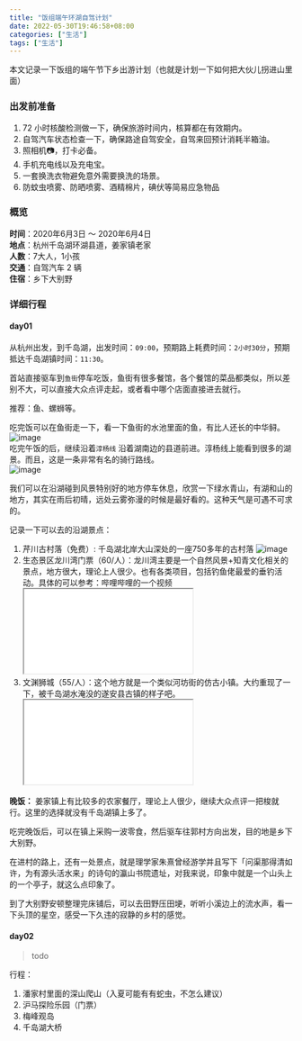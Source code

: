 ```yaml
---
title: "饭组端午环湖自驾计划"
date: 2022-05-30T19:46:58+08:00
categories: ["生活"]
tags: ["生活"]
---
```

本文记录一下饭组的端午节下乡出游计划（也就是计划一下如何把大伙儿拐进山里面）

### 出发前准备
1. 72 小时核酸检测做一下，确保旅游时间内，核算都在有效期内。
2. 自驾汽车状态检查一下，确保路途自驾安全，自驾来回预计消耗半箱油。
3. 照相机📷，打卡必备。
4. 手机充电线以及充电宝。
5. 一套换洗衣物避免意外需要换洗的场景。
6. 防蚊虫喷雾、防晒喷雾、酒精棉片，碘伏等简易应急物品

### 概览
**时间**：2020年6月3日 ～ 2020年6月4日    
**地点**：杭州千岛湖环湖县道，姜家镇老家    
**人数**：7大人，1小孩    
**交通**：自驾汽车 2 辆    
**住宿**：乡下大别野

### 详细行程
#### day01
从杭州出发，到千岛湖，出发时间：```09:00```，预期路上耗费时间：```2小时30分```，预期抵达千岛湖镇时间：```11:30```。    

首站直接驱车到```鱼街```停车吃饭，鱼街有很多餐馆，各个餐馆的菜品都类似，所以差别不大，可以直接大众点评走起，或者看中哪个店面直接进去就行。

推荐：鱼、螺蛳等。

吃完饭可以在鱼街走一下，看一下鱼街的水池里面的鱼，有比人还长的中华鲟。    
![image](https://user-images.githubusercontent.com/5344741/171035466-f4e2e26b-9fc4-4909-98f7-55919ec1b5f4.png)    
吃完午饭的后，继续沿着```淳杨线``` 沿着湖南边的县道前进。淳杨线上能看到很多的湖景。而且，这是一条非常有名的骑行路线。    
![image](https://user-images.githubusercontent.com/5344741/171036406-502050c8-e3d8-4f4b-bc82-0d573c5eff46.png)    

我们可以在沿湖碰到风景特别好的地方停车休息，欣赏一下绿水青山，有湖和山的地方，其实在雨后初晴，远处云雾弥漫的时候是最好看的。这种天气是可遇不可求的。    

记录一下可以去的沿湖景点：
1. 芹川古村落（免费）: 千岛湖北岸大山深处的一座750多年的古村落
![image](https://user-images.githubusercontent.com/5344741/171036253-e75b2544-f10c-4bd2-a1ab-fbe7e9b06ce2.png)
1. 生态景区龙川湾门票（60/人）：龙川湾主要是一个自然风景+知青文化相关的景点，地方很大，理论上人很少。也有各类项目，包括钓鱼佬最爱的垂钓活动。具体的可以参考：哔哩哔哩的一个视频
   <iframe src="//player.bilibili.com/player.html?aid=46490092&bvid=BV1Qb411J7Jk&cid=81447478&page=1"></iframe>
2. 文渊狮城（55/人）：这个地方就是一个类似河坊街的仿古小镇。大约重现了一下，被千岛湖水淹没的遂安县古镇的样子吧。    
   <iframe src="//player.bilibili.com/player.html?aid=667529281&bvid=BV15a4y1t71v&cid=172752251&page=1"></iframe>

**晚饭：** 姜家镇上有比较多的农家餐厅，理论上人很少，继续大众点评一把梭就行。这里的选择就没有千岛湖镇上多了。

吃完晚饭后，可以在镇上采购一波零食，然后驱车往郭村方向出发，目的地是乡下大别野。

在进村的路上，还有一处景点，就是理学家朱熹曾经游学并且写下「问渠那得清如许，为有源头活水来」的诗句的瀛山书院遗址，对我来说，印象中就是一个山头上的一个亭子，就这么点印象了。

到了大别野安顿整理完床铺后，可以去田野压田埂，听听小溪边上的流水声，看一下头顶的星空，感受一下久违的寂静的乡村的感觉。

#### day02
> todo

行程：    
1. 潘家村里面的深山爬山（入夏可能有有蛇虫，不怎么建议）
2. 沪马探险乐园（门票）
3. 梅峰观岛
4. 千岛湖大桥
